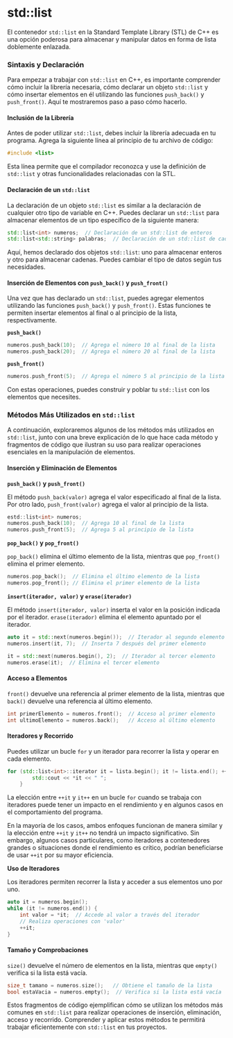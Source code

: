 # std::list

El contenedor `std::list` en la Standard Template Library (STL) de C++ es una opción poderosa para almacenar y manipular datos en forma de lista doblemente enlazada.

### Sintaxis y Declaración

Para empezar a trabajar con `std::list` en C++, es importante comprender cómo incluir la librería necesaria, cómo declarar un objeto `std::list` y cómo insertar elementos en él utilizando las funciones `push_back()` y `push_front()`. Aquí te mostraremos paso a paso cómo hacerlo.

#### Inclusión de la Librería

Antes de poder utilizar `std::list`, debes incluir la librería adecuada en tu programa. Agrega la siguiente línea al principio de tu archivo de código:

```cpp
#include <list>
```

Esta línea permite que el compilador reconozca y use la definición de `std::list` y otras funcionalidades relacionadas con la STL.

#### Declaración de un `std::list`

La declaración de un objeto `std::list` es similar a la declaración de cualquier otro tipo de variable en C++. Puedes declarar un `std::list` para almacenar elementos de un tipo específico de la siguiente manera:

```cpp
std::list<int> numeros;  // Declaración de un std::list de enteros
std::list<std::string> palabras;  // Declaración de un std::list de cadenas
```

Aquí, hemos declarado dos objetos `std::list`: uno para almacenar enteros y otro para almacenar cadenas. Puedes cambiar el tipo de datos según tus necesidades.

#### Inserción de Elementos con `push_back()` y `push_front()`

Una vez que has declarado un `std::list`, puedes agregar elementos utilizando las funciones `push_back()` y `push_front()`. Estas funciones te permiten insertar elementos al final o al principio de la lista, respectivamente.

**`push_back()`**

```cpp
numeros.push_back(10);  // Agrega el número 10 al final de la lista
numeros.push_back(20);  // Agrega el número 20 al final de la lista
```

**`push_front()`**

```cpp
numeros.push_front(5);  // Agrega el número 5 al principio de la lista
```

Con estas operaciones, puedes construir y poblar tu `std::list` con los elementos que necesites.

### &#x20;Métodos Más Utilizados en `std::list`

A continuación, exploraremos algunos de los métodos más utilizados en `std::list`, junto con una breve explicación de lo que hace cada método y fragmentos de código que ilustran su uso para realizar operaciones esenciales en la manipulación de elementos.

#### Inserción y Eliminación de Elementos

**`push_back()` y `push_front()`**

El método `push_back(valor)` agrega el valor especificado al final de la lista. Por otro lado, `push_front(valor)` agrega el valor al principio de la lista.

```cpp
estd::list<int> numeros;
numeros.push_back(10);  // Agrega 10 al final de la lista
numeros.push_front(5);  // Agrega 5 al principio de la lista
```

**`pop_back()` y `pop_front()`**

`pop_back()` elimina el último elemento de la lista, mientras que `pop_front()` elimina el primer elemento.

```cpp
numeros.pop_back();  // Elimina el último elemento de la lista
numeros.pop_front(); // Elimina el primer elemento de la lista
```

**`insert(iterador, valor)` y `erase(iterador)`**

El método `insert(iterador, valor)` inserta el valor en la posición indicada por el iterador. `erase(iterador)` elimina el elemento apuntado por el iterador.

```cpp
auto it = std::next(numeros.begin());  // Iterador al segundo elemento
numeros.insert(it, 7);  // Inserta 7 después del primer elemento

it = std::next(numeros.begin(), 2);  // Iterador al tercer elemento
numeros.erase(it);  // Elimina el tercer elemento
```

#### Acceso a Elementos

`front()` devuelve una referencia al primer elemento de la lista, mientras que `back()` devuelve una referencia al último elemento.

```cpp
int primerElemento = numeros.front();  // Acceso al primer elemento
int ultimoElemento = numeros.back();   // Acceso al último elemento
```

#### Iteradores y Recorrido

Puedes utilizar un bucle `for` y un iterador para recorrer la lista y operar en cada elemento.

```cpp
for (std::list<int>::iterator it = lista.begin(); it != lista.end(); ++it) {
        std::cout << *it << " ";
    }
```

&#x20;La elección entre `++it` y `it++` en un bucle `for` cuando se trabaja con iteradores puede tener un impacto en el rendimiento y en algunos casos en el comportamiento del programa.

En la mayoría de los casos, ambos enfoques funcionan de manera similar y la elección entre `++it` y `it++` no tendrá un impacto significativo. Sin embargo, algunos casos particulares, como iteradores a contenedores grandes o situaciones donde el rendimiento es crítico, podrían beneficiarse de usar `++it` por su mayor eficiencia.

**Uso de Iteradores**

Los iteradores permiten recorrer la lista y acceder a sus elementos uno por uno.

```cpp
auto it = numeros.begin();
while (it != numeros.end()) {
    int valor = *it;  // Accede al valor a través del iterador
    // Realiza operaciones con 'valor'
    ++it;
}
```

#### Tamaño y Comprobaciones

`size()` devuelve el número de elementos en la lista, mientras que `empty()` verifica si la lista está vacía.

```cpp
size_t tamano = numeros.size();   // Obtiene el tamaño de la lista
bool estaVacia = numeros.empty();  // Verifica si la lista está vacía
```

Estos fragmentos de código ejemplifican cómo se utilizan los métodos más comunes en `std::list` para realizar operaciones de inserción, eliminación, acceso y recorrido. Comprender y aplicar estos métodos te permitirá trabajar eficientemente con `std::list` en tus proyectos.
